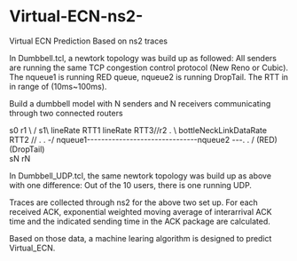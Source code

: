 # Virtual-ECN-ns2-
Virtual ECN Prediction Based on ns2 traces

In Dumbbell.tcl, a newtork topology was build up as followed:
All senders are running the same TCP congestion control protocol (New Reno or Cubic). The nqueue1 is running RED queue, nqueue2 is running DropTail. The RTT in in range of (10ms~100ms).

Build a dumbbell model with N senders and N receivers communicating
through two connected routers

s0                                                  r1
  \                                                 /
s1\\ lineRate RTT1                    lineRate RTT3//r2
.  \\        bottleNeckLinkDataRate  RTT2         //  .
. -/ nqueue1-------------------------------nqueue2 ---.
. /   (RED)                             (DropTail) \
sN                                                 rN

In Dumbbell_UDP.tcl, the same newtork topology was build up as above with one difference:
Out of the 10 users, there is one running UDP.

Traces are collected through ns2 for the above two set up. For each received ACK, exponential weighted moving average of interarrival ACK time and the indicated sending time in the ACK package are calculated. 

Based on those data, a machine learing algorithm is designed to predict Virtual_ECN.
